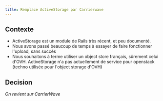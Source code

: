 ```yaml
---
title: Remplace ActiveStorage par Carrierwave
---
```


## Contexte

- ActiveStorage est un module de Rails très récent, et peu documenté.
- Nous avons passé beaucoup de temps à essayer de faire fonctionner l'upload, sans succès
- Nous souhaitons à terme utiliser un object store français, sûrement celui d'OVH. ActiveStorage n'a pas actuellement de service pour openstack (techno utilisée pour l'object storage d'OVH)

## Decision

_On revient sur CarrierWave_

